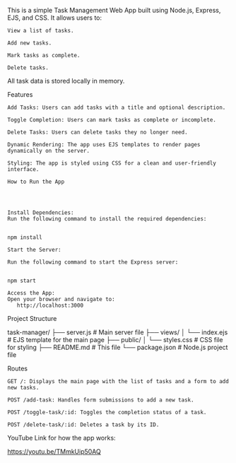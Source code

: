 This is a simple Task Management Web App built using Node.js, Express, EJS, and CSS. It allows users to:

    View a list of tasks.

    Add new tasks.

    Mark tasks as complete.

    Delete tasks.

All task data is stored locally in memory.

Features

    Add Tasks: Users can add tasks with a title and optional description.

    Toggle Completion: Users can mark tasks as complete or incomplete.

    Delete Tasks: Users can delete tasks they no longer need.

    Dynamic Rendering: The app uses EJS templates to render pages dynamically on the server.

    Styling: The app is styled using CSS for a clean and user-friendly interface.

    How to Run the App


    

    Install Dependencies:
    Run the following command to install the required dependencies:
    

    npm install

    Start the Server:
    
    Run the following command to start the Express server:
    

    npm start

    Access the App:
    Open your browser and navigate to:
       http://localhost:3000

Project Structure


task-manager/
├── server.js          # Main server file
├── views/
│   └── index.ejs      # EJS template for the main page
├── public/
│   └── styles.css     # CSS file for styling
├── README.md          # This file
└── package.json       # Node.js project file

Routes

    GET /: Displays the main page with the list of tasks and a form to add new tasks.

    POST /add-task: Handles form submissions to add a new task.

    POST /toggle-task/:id: Toggles the completion status of a task.

    POST /delete-task/:id: Deletes a task by its ID.


YouTube Link for how the app works:

https://youtu.be/TMmkUip50AQ

